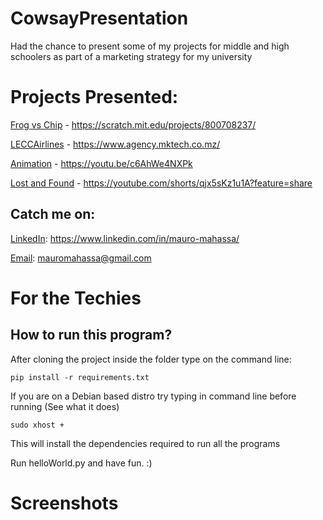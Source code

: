 # CowsayPresentation
Had the chance to present some of my projects for middle and high schoolers as part of a marketing strategy for my university

# Projects Presented:
[Frog vs Chip](https://scratch.mit.edu/projects/800708237/) - https://scratch.mit.edu/projects/800708237/

[LECCAirlines](https://www.agency.mktech.co.mz/) - https://www.agency.mktech.co.mz/

[Animation](https://youtu.be/c6AhWe4NXPk) - https://youtu.be/c6AhWe4NXPk

[Lost and Found](https://youtube.com/shorts/qjx5sKz1u1A?feature=share) - https://youtube.com/shorts/qjx5sKz1u1A?feature=share



## Catch me on:
[LinkedIn](https://www.linkedin.com/in/mauro-mahassa/): https://www.linkedin.com/in/mauro-mahassa/

[Email](mailto:mauromahassa@gmail.com): mauromahassa@gmail.com


# For the Techies

## How to run this program?
After cloning the project inside the folder type on the command line:
```
pip install -r requirements.txt
```

If you are on a Debian based distro try typing in command line before running (See what it does)
```
sudo xhost +
```
This will install the dependencies required to run all the programs

Run helloWorld.py and have fun. :)

# Screenshots




